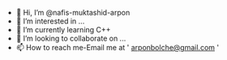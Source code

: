 - 👋 Hi, I’m @nafis-muktashid-arpon
- 👀 I’m interested in ...
- 🌱 I’m currently learning C++
- 💞️ I’m looking to collaborate on ...
- 📫 How to reach me-Email me at ' arponbolche@gmail.com '

<!---
nafis-muktashid-arpon/nafis-muktashid-arpon is a ✨ special ✨ repository because its `README.md` (this file) appears on your GitHub profile.
You can click the Preview link to take a look at your changes.
--->
